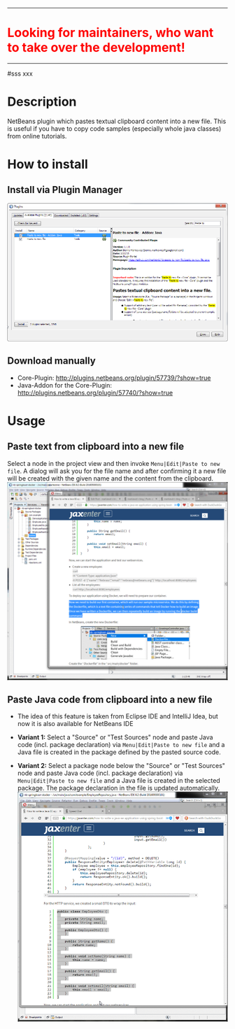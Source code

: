 <hr>
<h1 style="color: #FF0000">Looking for maintainers, who want to take over the development!</h1>
<hr>
#sss
xxx

# Description
NetBeans plugin which pastes textual clipboard content into a new file. This is useful if you have to copy code samples (especially whole java classes) from online tutorials.

# How to install

## Install via Plugin Manager
![InstallFromPluginCenter](https://github.com/markiewb/nb-paste-to-new-file/blob/master/doc/InstallFromPluginCenter.png?raw=true)


## Download manually

* Core-Plugin: http://plugins.netbeans.org/plugin/57739/?show=true
* Java-Addon for the Core-Plugin: http://plugins.netbeans.org/plugin/57740/?show=true

# Usage

## Paste text from clipboard into a new file

Select a node in the project view and then invoke `Menu|Edit|Paste to new file`. A dialog will ask you for the file name and after confirming it a new file will be created with the given name and the content from the clipboard.
![PasteToNewFile](https://github.com/markiewb/nb-paste-to-new-file/blob/master/doc/PasteToNewFile.gif?raw=true)

## Paste Java code from clipboard into a new file

* The idea of this feature is taken from Eclipse IDE and IntelliJ Idea, but now it is also available for NetBeans IDE

* **Variant 1:** Select a "Source" or "Test Sources" node and paste Java code (incl. package declaration) via `Menu|Edit|Paste to new file` and a Java file is created in the package defined by the pasted source code.
* **Variant 2:** Select a package node below the "Source" or "Test Sources" node and paste Java code (incl. package declaration) via `Menu|Edit|Paste to new file` and a Java file is created in the selected package. The package declaration in the file is updated automatically.
![PasteToNewJavaFile](https://github.com/markiewb/nb-paste-to-new-file/blob/master/doc/PasteToNewJavaFile.gif?raw=true)
